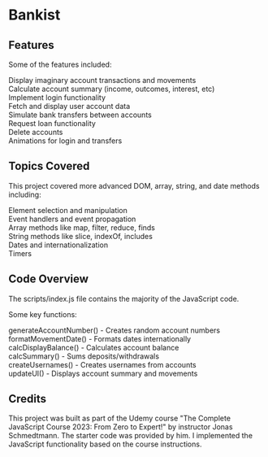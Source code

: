 <h1>Bankist</h1>

<h2>Features</h2>
Some of the features included:

Display imaginary account transactions and movements <br>
Calculate account summary (income, outcomes, interest, etc) <br>
Implement login functionality <br>
Fetch and display user account data <br>
Simulate bank transfers between accounts <br>
Request loan functionality <br>
Delete accounts <br>
Animations for login and transfers <br>

<h2>Topics Covered</h2>
This project covered more advanced DOM, array, string, and date methods including:

Element selection and manipulation <br>
Event handlers and event propagation <br>
Array methods like map, filter, reduce, finds <br>
String methods like slice, indexOf, includes <br>
Dates and internationalization <br>
Timers <br>

<h2>Code Overview</h2>
The scripts/index.js file contains the majority of the JavaScript code.

Some key functions:

generateAccountNumber() - Creates random account numbers <br>
formatMovementDate() - Formats dates internationally <br>
calcDisplayBalance() - Calculates account balance <br>
calcSummary() - Sums deposits/withdrawals <br>
createUsernames() - Creates usernames from accounts <br>
updateUI() - Displays account summary and movements <br>

<h2>Credits</h2>
This project was built as part of the Udemy course "The Complete JavaScript Course 2023: From Zero to Expert!" by instructor Jonas Schmedtmann. The starter code was provided by him. I implemented the JavaScript functionality based on the course instructions.
